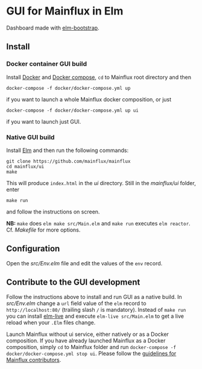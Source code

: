 # GUI for Mainflux in Elm
Dashboard made with [elm-bootstrap](http://elm-bootstrap.info/).

## Install

### Docker container GUI build

Install [Docker](https://docs.docker.com/install/) and [Docker
compose](https://docs.docker.com/compose/install/), `cd` to Mainflux root
directory and then

`docker-compose -f docker/docker-compose.yml up`

if you want to launch a whole Mainflux docker composition, or just

`docker-compose -f docker/docker-compose.yml up ui`

if you want to launch just GUI.

### Native GUI build

Install [Elm](https://guide.elm-lang.org/install.html) and then run the
following commands:

```
git clone https://github.com/mainflux/mainflux
cd mainflux/ui
make
```

This will produce `index.html` in the _ui_ directory. Still in the _mainflux/ui_
folder, enter

`make run`

and follow the instructions on screen.

**NB:** `make` does `elm make src/Main.elm` and `make run` executes `elm
reactor`. Cf. _Makefile_ for more options.

## Configuration

Open the _src/Env.elm_ file and edit the values of the `env` record.

## Contribute to the GUI development

Follow the instructions above to install and run GUI as a native build. In
_src/Env.elm_ change a `url` field value of the `elm` record to
`http://localhost:80/` (trailing slash `/` is mandatory). Instead of `make run`
you can install [elm-live](https://github.com/wking-io/elm-live) and execute
`elm-live src/Main.elm` to get a live reload when your `.Elm` files change.

Launch Mainflux without ui service, either natively or as a Docker composition.
If you have already launched Mainflux as a Docker composition, simply `cd` to
Mainflux folder and run `docker-compose -f docker/docker-compose.yml stop ui`.
Please follow the [guidelines for Mainflux
contributors](https://mainflux.readthedocs.io/en/latest/CONTRIBUTING/).
